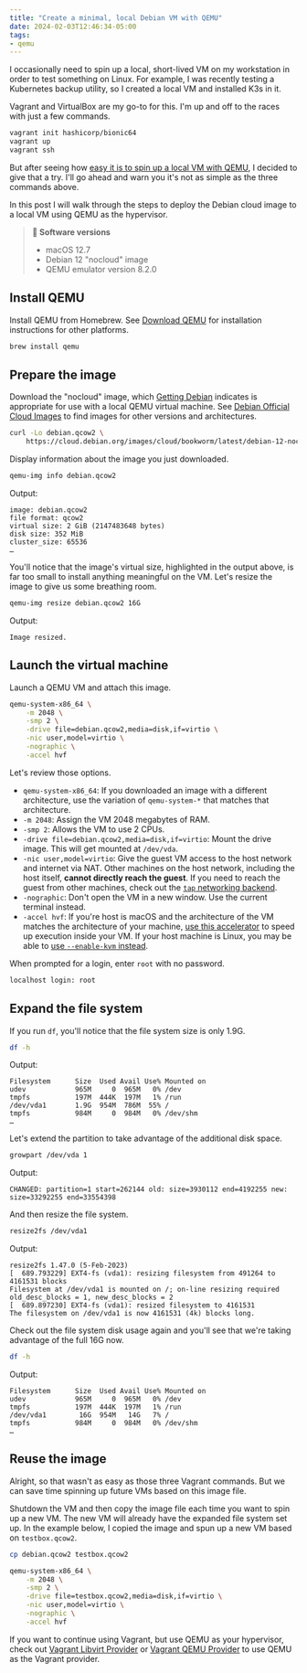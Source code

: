 ```yaml
---
title: "Create a minimal, local Debian VM with QEMU"
date: 2024-02-03T12:46:34-05:00
tags:
- qemu
---
```


I occasionally need to spin up a local, short-lived VM on my workstation in order to test something on Linux. For example, I was recently testing a Kubernetes backup utility, so I created a local VM and installed K3s in it.

Vagrant and VirtualBox are my go-to for this. I'm up and off to the races with just a few commands.

```sh
vagrant init hashicorp/bionic64
vagrant up
vagrant ssh
```

But after seeing how [easy it is to spin up a local VM with QEMU](https://drewdevault.com/2018/09/10/Getting-started-with-qemu.html), I decided to give that a try. I'll go ahead and warn you it's not as simple as the three commands above.

In this post I will walk through the steps to deploy the Debian cloud image to a local VM using QEMU as the hypervisor.

> **📝 Software versions**
> - macOS 12.7
> - Debian 12 "nocloud" image
> - QEMU emulator version 8.2.0

## Install QEMU

Install QEMU from Homebrew. See [Download QEMU](https://www.qemu.org/download/) for installation instructions for other platforms.

```sh
brew install qemu
```

## Prepare the image

Download the "nocloud" image, which [Getting Debian](https://www.debian.org/distrib/) indicates is appropriate for use with a local QEMU virtual machine. See [Debian Official Cloud Images](https://cloud.debian.org/images/cloud/) to find images for other versions and architectures.

```sh
curl -Lo debian.qcow2 \
    https://cloud.debian.org/images/cloud/bookworm/latest/debian-12-nocloud-amd64.qcow2
```

Display information about the image you just downloaded.

```sh
qemu-img info debian.qcow2
```

Output:

```plain {hl_lines=[3]}
image: debian.qcow2
file format: qcow2
virtual size: 2 GiB (2147483648 bytes)
disk size: 352 MiB
cluster_size: 65536
…
```

You'll notice that the image's virtual size, highlighted in the output above, is far too small to install anything meaningful on the VM. Let's resize the image to give us some breathing room.

```sh
qemu-img resize debian.qcow2 16G
```

Output:

```plain
Image resized.
```

## Launch the virtual machine

Launch a QEMU VM and attach this image.

```sh
qemu-system-x86_64 \
    -m 2048 \
    -smp 2 \
    -drive file=debian.qcow2,media=disk,if=virtio \
    -nic user,model=virtio \
    -nographic \
    -accel hvf
```

Let's review those options.

- `qemu-system-x86_64`: If you downloaded an image with a different architecture, use the variation of `qemu-system-*` that matches that architecture.
- `-m 2048`: Assign the VM 2048 megabytes of RAM.
- `-smp 2`: Allows the VM to use 2 CPUs.
- `-drive file=debian.qcow2,media=disk,if=virtio`: Mount the drive image. This will get mounted at `/dev/vda`.
- `-nic user,model=virtio`: Give the guest VM access to the host network and internet via NAT. Other machines on the host network, including the host itself, **cannot directly reach the guest**. If you need to reach the guest from other machines, check out the [`tap` networking backend](https://wiki.qemu.org/Documentation/Networking#Tap).
- `-nographic`: Don't open the VM in a new window. Use the current terminal instead.
- `-accel hvf`: If you're host is macOS and the architecture of the VM matches the architecture of your machine, [use this accelerator](https://wiki.qemu.org/Hosts/Mac#Notes) to speed up execution inside your VM. If your host machine is Linux, you may be able to [use `--enable-kvm` instead](https://wiki.qemu.org/Features/KVM).

When prompted for a login, enter `root` with no password.

```sh
localhost login: root
```

## Expand the file system

If you run `df`, you'll notice that the file system size is only 1.9G.

```sh {hl_lines=[3]}
df -h
```

Output:

```plain {hl_lines=[4]}
Filesystem      Size  Used Avail Use% Mounted on
udev            965M     0  965M   0% /dev
tmpfs           197M  444K  197M   1% /run
/dev/vda1       1.9G  954M  786M  55% /
tmpfs           984M     0  984M   0% /dev/shm
…
```

Let's extend the partition to take advantage of the additional disk space.

```sh
growpart /dev/vda 1
```

Output:

```plain
CHANGED: partition=1 start=262144 old: size=3930112 end=4192255 new: size=33292255 end=33554398
```

And then resize the file system.

```sh
resize2fs /dev/vda1
```

Output:

```plain
resize2fs 1.47.0 (5-Feb-2023)
[  689.793229] EXT4-fs (vda1): resizing filesystem from 491264 to 4161531 blocks
Filesystem at /dev/vda1 is mounted on /; on-line resizing required
old_desc_blocks = 1, new_desc_blocks = 2
[  689.897230] EXT4-fs (vda1): resized filesystem to 4161531
The filesystem on /dev/vda1 is now 4161531 (4k) blocks long.
```

Check out the file system disk usage again and you'll see that we're taking advantage of the full 16G now.

```sh
df -h
```

Output:

```plain {hl_lines=[4]}
Filesystem      Size  Used Avail Use% Mounted on
udev            965M     0  965M   0% /dev
tmpfs           197M  444K  197M   1% /run
/dev/vda1        16G  954M   14G   7% /
tmpfs           984M     0  984M   0% /dev/shm
…
```

## Reuse the image

Alright, so that wasn't as easy as those three Vagrant commands. But we can save time spinning up future VMs based on this image file.

Shutdown the VM and then copy the image file each time you want to spin up a new VM. The new VM will already have the expanded file system set up. In the example below, I copied the image and spun up a new VM based on `testbox.qcow2`.

```sh
cp debian.qcow2 testbox.qcow2

qemu-system-x86_64 \
    -m 2048 \
    -smp 2 \
    -drive file=testbox.qcow2,media=disk,if=virtio \
    -nic user,model=virtio \
    -nographic \
    -accel hvf
```

If you want to continue using Vagrant, but use QEMU as your hypervisor, check out [Vagrant Libvirt Provider](https://github.com/vagrant-libvirt/vagrant-libvirt) or [Vagrant QEMU Provider](https://github.com/ppggff/vagrant-qemu) to use QEMU as the Vagrant provider.
